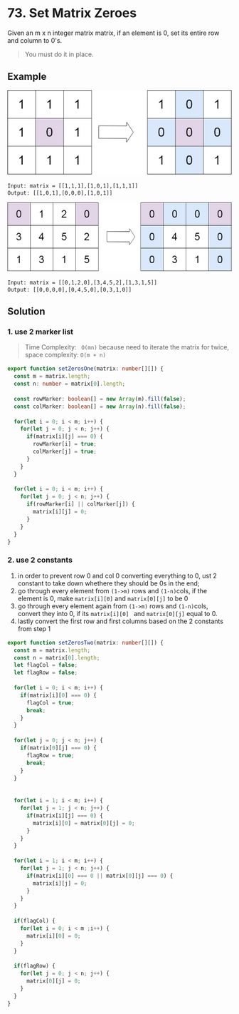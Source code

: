 # 73. Set Matrix Zeroes 

Given an m x n integer matrix matrix, if an element is 0, set its entire row and column to 0's.

> You must do it in place.

## Example

![73-1](../../../static/img/array/73-1.jpg)
```
Input: matrix = [[1,1,1],[1,0,1],[1,1,1]]
Output: [[1,0,1],[0,0,0],[1,0,1]]
```



![73-2](../../../static/img/array/73-2.jpg)
```
Input: matrix = [[0,1,2,0],[3,4,5,2],[1,3,1,5]]
Output: [[0,0,0,0],[0,4,5,0],[0,3,1,0]]
```



## Solution

### 1. use 2 marker list
> Time Complexity: ` O(mn)` because need to iterate the matrix for twice, space complexity: `O(m + n)`

```ts
export function setZerosOne(matrix: number[][]) {
  const m = matrix.length;
  const n: number = matrix[0].length;

  const rowMarker: boolean[] = new Array(m).fill(false);
  const colMarker: boolean[] = new Array(n).fill(false);

  for(let i = 0; i < m; i++) {
    for(let j = 0; j < n; j++) {
      if(matrix[i][j] === 0) {
        rowMarker[i] = true;
        colMarker[j] = true;
      }
    }
  }

  for(let i = 0; i < m; i++) {
    for(let j = 0; j < n; j++) {
      if(rowMarker[i] || colMarker[j]) {
        matrix[i][j] = 0;
      }
    }
  }
}
```

### 2. use 2 constants

1. in order to prevent row 0 and col 0 converting everything to 0, ust 2 constant to take down whethere they should be 0s in the end;
2. go through every element from `(1->m)` rows and `(1-n)`cols, if the element is 0, make `matrix[i][0]` and `matrix[0][j]` to be 0
3. go through every element again from `(1->m)` rows and `(1-n)`cols, convert they into 0, if its `matrix[i][0] ` and `matrix[0][j]` equal to 0.
4. lastly convert the first row and first columns based on the 2 constants from step 1

```ts
export function setZerosTwo(matrix: number[][]) {
  const m = matrix.length;
  const n = matrix[0].length;
  let flagCol = false;
  let flagRow = false;

  for(let i = 0; i < m; i++) {
    if(matrix[i][0] === 0) {
      flagCol = true;
      break;
    }
  }

  for(let j = 0; j < n; j++) {
    if(matrix[0][j] === 0) {
      flagRow = true;
      break;
    }
  }


  for(let i = 1; i < m; i++) {
    for(let j = 1; j < n; j++) {
      if(matrix[i][j] === 0) {
        matrix[i][0] = matrix[0][j] = 0;
      }
    }
  }

  for(let i = 1; i < m; i++) {
    for(let j = 1; j < n; j++) {
      if(matrix[i][0] === 0 || matrix[0][j] === 0) {
        matrix[i][j] = 0;
      }
    }
  }

  if(flagCol) {
    for(let i = 0; i < m ;i++) {
      matrix[i][0] = 0;
    }
  }

  if(flagRow) {
    for(let j = 0; j < n; j++) {
      matrix[0][j] = 0;
    }
  }
}
```


